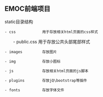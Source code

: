 ## EMOC前端项目

static目录结构

    - css            用于存放相关html页面的css样式
    
        - public.css 用于存放公共头部尾部样式

    - images         存放图片

    - img            存放小图标

    - js             存放相关html页面的js脚本

    - plugins        存放jQ\bootstrap等插件
    
    - fonts          存放字体文件
